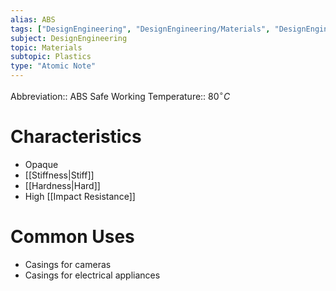```yaml
---
alias: ABS
tags: ["DesignEngineering", "DesignEngineering/Materials", "DesignEngineering/Materials/Plastics", "DesignEngineering/Materials/Plastics/Materials"]
subject: DesignEngineering
topic: Materials
subtopic: Plastics
type: "Atomic Note"
---
```

 
Abbreviation:: ABS
Safe Working Temperature:: $80^{\circ}C$

# Characteristics
 - Opaque
 - [[Stiffness|Stiff]]
 - [[Hardness|Hard]]
 - High [[Impact Resistance]]

# Common Uses
 - Casings for cameras
 - Casings for electrical appliances